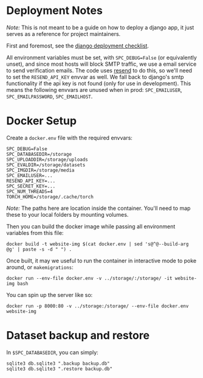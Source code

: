 # Deployment Notes 

*Note:* This is not meant to be a guide on how to deploy a django app, it just serves as a reference for project maintainers.  

First and foremost, see the [django deployment checklist](https://docs.djangoproject.com/en/5.2/howto/deployment/checklist/).

All environment variables must be set, with `SPC_DEBUG=False` (or equivalently unset), and since most hosts will block SMTP traffic, we use a email service to send verification emails. The code uses [resend](https://resend.com/) to do this, so we'll need to set the `RESEND_API_KEY` envvar as well. We fall back to django's smtp functionality if the api key is not found (only for use in development). This means the following envvars are unused when in prod: `SPC_EMAILUSER`, `SPC_EMAILPASSWORD`, `SPC_EMAILHOST`. 


# Docker Setup

Create a `docker.env` file with the required envvars:
```
SPC_DEBUG=False
SPC_DATABASEDIR=/storage
SPC_UPLOADDIR=/storage/uploads
SPC_EVALDIR=/storage/datasets
SPC_IMGDIR=/storage/media
SPC_EMAILUSER=...
RESEND_API_KEY=...
SPC_SECRET_KEY=...
SPC_NUM_THREADS=4
TORCH_HOME=/storage/.cache/torch
```

*Note:* The paths here are location inside the container. You'll need to map these to your local folders by mounting volumes.  


Then you can build the docker image while passing all environment variables from this file:
```
docker build -t website-img $(cat docker.env | sed 's@^@--build-arg @g' | paste -s -d " ") . 
```

Once built, it may we useful to run the container in interactive mode to poke around, or `makemigrations`:
```
docker run --env-file docker.env -v ../storage/:/storage/ -it website-img bash
```

You can spin up the server like so:
```
docker run -p 8000:80 -v ../storage:/storage/ --env-file docker.env website-img 
```


# Dataset backup and restore

In `$SPC_DATABASEDIR`, you can simply:
```
sqlite3 db.sqlite3 ".backup backup.db"
sqlite3 db.sqlite3 ".restore backup.db"
```
